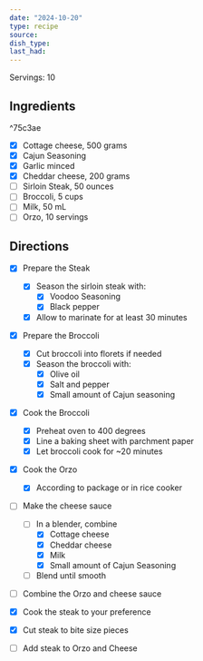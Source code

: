 ```yaml
---
date: "2024-10-20"
type: recipe
source: 
dish_type: 
last_had:
---
```


Servings: 10
## Ingredients

^75c3ae

- [x] Cottage cheese, 500 grams
- [x] Cajun Seasoning
- [x] Garlic minced
- [x] Cheddar cheese, 200 grams
- [ ] Sirloin Steak, 50 ounces
- [ ] Broccoli, 5 cups
- [ ] Milk, 50 mL
- [ ] Orzo, 10 servings

## Directions
- [x] Prepare the Steak
	- [x] Season the sirloin steak with:
		- [x] Voodoo Seasoning
		- [x] Black pepper
	- [x] Allow to marinate for at least 30 minutes
- [x] Prepare the Broccoli
	- [x] Cut broccoli into florets if needed
	- [x] Season the broccoli with:
		- [x] Olive oil
		- [x] Salt and pepper
		- [x] Small amount of Cajun seasoning
- [x] Cook the Broccoli
	- [x] Preheat oven to 400 degrees
	- [x] Line a baking sheet with parchment paper
	- [x] Let broccoli cook for ~20 minutes
- [x] Cook the Orzo
	- [x] According to package or in rice cooker
- [ ] Make the cheese sauce
	- [ ] In a blender, combine
		- [x] Cottage cheese
		- [x] Cheddar cheese
		- [x] Milk
		- [x] Small amount of Cajun Seasoning
	- [ ] Blend until smooth
- [ ] Combine the Orzo and cheese sauce
- [x] Cook the steak to your preference
- [x] Cut steak to bite size pieces
- [ ] Add steak to Orzo and Cheese

